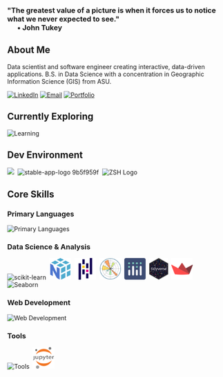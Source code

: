 ### "The greatest value of a picture is when it forces us to notice what we never expected to see."<br />&nbsp;&nbsp;&nbsp;&nbsp;&nbsp;&nbsp;• John Tukey

## About Me

Data scientist and software engineer creating interactive, data-driven applications. B.S. in Data Science with a concentration in Geographic Information Science (GIS) from ASU.

[![LinkedIn](https://img.shields.io/badge/LinkedIn-0284c7?style=for-the-badge&logo=linkedin&logoColor=white)](https://www.linkedin.com/in/aaliyah-harper/)
[![Email](https://img.shields.io/badge/Email-585191?style=for-the-badge&logo=protonmail&logoColor=white)](mailto:aeverly14@pm.me)
[![Portfolio](https://img.shields.io/badge/Portfolio-4338ca?style=for-the-badge&logo=googlechrome&logoColor=white)](https://aileks.dev/)

## Currently Exploring

<img src="https://skillicons.dev/icons?i=pytorch,fastapi" height="50" alt="Learning" />

## Dev Environment

<img src="https://skillicons.dev/icons?i=apple,anaconda" /> &nbsp;<img height="50" alt="stable-app-logo 9b5f959f" src="https://github.com/user-attachments/assets/177ceb56-7403-42fd-9638-1821bfa09ec0" />
 &nbsp;<img height="50" alt="ZSH Logo" title="ZSH Logo" src="https://github.com/user-attachments/assets/70e3d488-151a-4111-b342-cb7a9dffa267" />

## Core Skills

### Primary Languages
<img src="https://skillicons.dev/icons?i=js,ts,py,r,julia" height="50" alt="Primary Languages" />

### Data Science & Analysis
<img src="https://skillicons.dev/icons?i=sklearn" height="50" alt="scikit-learn" /> &nbsp;<img src="https://github.com/devicons/devicon/blob/master/icons/numpy/numpy-original.svg" height="50" alt="Numpy" /> &nbsp;<img src="https://github.com/devicons/devicon/blob/master/icons/pandas/pandas-original.svg" height="50" alt="Pandas" /> &nbsp;<img src="https://github.com/devicons/devicon/blob/master/icons/matplotlib/matplotlib-original.svg" height="50" alt="Matplotlib" /> &nbsp;<img src="https://github.com/devicons/devicon/blob/master/icons/plotly/plotly-original.svg" height="50" alt="Plotly" /> &nbsp;<img src="https://github.com/rstudio/hex-stickers/blob/main/SVG/tidyverse.svg" height="50" alt="tidyverse" /> &nbsp;<img src="https://github.com/devicons/devicon/blob/master/icons/streamlit/streamlit-original.svg" height="50" alt="Streamlit" /> &nbsp;<img src="https://seaborn.pydata.org/_images/logo-mark-lightbg.svg" height="50" alt="Seaborn" />

### Web Development
<img src="https://skillicons.dev/icons?i=react,express,flask,tailwind,vite,nodejs" height="50" alt="Web Development" /> 

### Tools
<img src="https://skillicons.dev/icons?i=aws,docker,git,github,bash,npm" height="50" alt="Tools" /> &nbsp;<img src="https://github.com/devicons/devicon/blob/master/icons/jupyter/jupyter-original-wordmark.svg" height="50" alt="Jupyter" />

